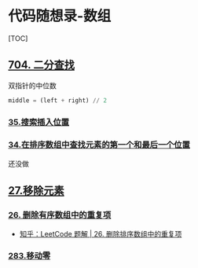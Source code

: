 代码随想录-数组
===

[TOC]

[704. 二分查找](https://github.com/Sihan-A/LeetCode-questions-Python/blob/main/leetcode-easy/0704-binary-search.py)
---

双指针的中位数

```python
middle = (left + right) // 2
```

### [35.搜索插入位置](https://github.com/Sihan-A/LeetCode-questions-Python/blob/main/leetcode-easy/0035-search-insert-position.py)

### [34.在排序数组中查找元素的第一个和最后一个位置](https://github.com/Sihan-A/LeetCode-questions-Python/blob/main/leetcode-medium/0034-find-first-and-last-position-of-element-in-sorted-array.py)

还没做

[27.移除元素](https://github.com/Sihan-A/LeetCode-questions-Python/blob/main/leetcode-easy/0027-remove-element.py)
---

### [26. 删除有序数组中的重复项](https://github.com/Sihan-A/LeetCode-questions-Python/blob/main/leetcode-easy/0026-remove-duplicates-from-sorted-array.py)

- [知乎：LeetCode 题解 | 26. 删除排序数组中的重复项](https://zhuanlan.zhihu.com/p/41373837)

### [283.移动零]()
